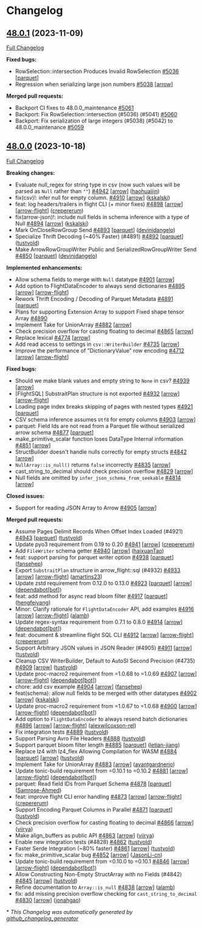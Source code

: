 <!---
  Licensed to the Apache Software Foundation (ASF) under one
  or more contributor license agreements.  See the NOTICE file
  distributed with this work for additional information
  regarding copyright ownership.  The ASF licenses this file
  to you under the Apache License, Version 2.0 (the
  "License"); you may not use this file except in compliance
  with the License.  You may obtain a copy of the License at

    http://www.apache.org/licenses/LICENSE-2.0

  Unless required by applicable law or agreed to in writing,
  software distributed under the License is distributed on an
  "AS IS" BASIS, WITHOUT WARRANTIES OR CONDITIONS OF ANY
  KIND, either express or implied.  See the License for the
  specific language governing permissions and limitations
  under the License.
-->

# Changelog

## [48.0.1](https://github.com/apache/arrow-rs/tree/48.0.1) (2023-11-09)

[Full Changelog](https://github.com/apache/arrow-rs/compare/48.0.0...48.0.1)

**Fixed bugs:**

- RowSelection::intersection Produces Invalid RowSelection [\#5036](https://github.com/apache/arrow-rs/issues/5036) [[parquet](https://github.com/apache/arrow-rs/labels/parquet)]
- Regression when serializing large json numbers [\#5038](https://github.com/apache/arrow-rs/issues/5038) [[arrow](https://github.com/apache/arrow-rs/labels/arrow)]

**Merged pull requests:**
- Backport CI fixes to 48.0.0_maintenance [\#5061](https://github.com/apache/arrow-rs/pull/5061)
- Backport: Fix RowSelection::intersection (#5036) (#5041) [\#5060](https://github.com/apache/arrow-rs/pull/5060)
- Backport: Fix serialization of large integers (#5038) (#5042) to 48.0.0_maintenance [\#5059](https://github.com/apache/arrow-rs/pull/5059)

## [48.0.0](https://github.com/apache/arrow-rs/tree/48.0.0) (2023-10-18)

[Full Changelog](https://github.com/apache/arrow-rs/compare/47.0.0...48.0.0)

**Breaking changes:**

- Evaluate null\_regex for string type in csv \(now such values will be parsed as `Null` rather than `""`\) [\#4942](https://github.com/apache/arrow-rs/pull/4942) [[arrow](https://github.com/apache/arrow-rs/labels/arrow)] ([haohuaijin](https://github.com/haohuaijin))
- fix\(csv\)!: infer null for empty column. [\#4910](https://github.com/apache/arrow-rs/pull/4910) [[arrow](https://github.com/apache/arrow-rs/labels/arrow)] ([kskalski](https://github.com/kskalski))
- feat: log headers/trailers in flight CLI \(+ minor fixes\) [\#4898](https://github.com/apache/arrow-rs/pull/4898) [[arrow](https://github.com/apache/arrow-rs/labels/arrow)] [[arrow-flight](https://github.com/apache/arrow-rs/labels/arrow-flight)] ([crepererum](https://github.com/crepererum))
- fix\(arrow-json\)!: include null fields in schema inference with a type of Null [\#4894](https://github.com/apache/arrow-rs/pull/4894) [[arrow](https://github.com/apache/arrow-rs/labels/arrow)] ([kskalski](https://github.com/kskalski))
- Mark OnCloseRowGroup Send [\#4893](https://github.com/apache/arrow-rs/pull/4893) [[parquet](https://github.com/apache/arrow-rs/labels/parquet)] ([devinjdangelo](https://github.com/devinjdangelo))
- Specialize Thrift Decoding \(~40% Faster\) \(\#4891\) [\#4892](https://github.com/apache/arrow-rs/pull/4892) [[parquet](https://github.com/apache/arrow-rs/labels/parquet)] ([tustvold](https://github.com/tustvold))
- Make ArrowRowGroupWriter Public and SerializedRowGroupWriter Send [\#4850](https://github.com/apache/arrow-rs/pull/4850) [[parquet](https://github.com/apache/arrow-rs/labels/parquet)] ([devinjdangelo](https://github.com/devinjdangelo))

**Implemented enhancements:**

- Allow schema fields to merge with `Null` datatype [\#4901](https://github.com/apache/arrow-rs/issues/4901) [[arrow](https://github.com/apache/arrow-rs/labels/arrow)]
- Add option to FlightDataEncoder to always send dictionaries [\#4895](https://github.com/apache/arrow-rs/issues/4895) [[arrow](https://github.com/apache/arrow-rs/labels/arrow)] [[arrow-flight](https://github.com/apache/arrow-rs/labels/arrow-flight)]
- Rework Thrift Encoding / Decoding of Parquet Metadata [\#4891](https://github.com/apache/arrow-rs/issues/4891) [[parquet](https://github.com/apache/arrow-rs/labels/parquet)]
- Plans for supporting Extension Array to support Fixed shape tensor Array [\#4890](https://github.com/apache/arrow-rs/issues/4890)
- Implement Take for UnionArray [\#4882](https://github.com/apache/arrow-rs/issues/4882) [[arrow](https://github.com/apache/arrow-rs/labels/arrow)]
- Check precision overflow for casting floating to decimal [\#4865](https://github.com/apache/arrow-rs/issues/4865) [[arrow](https://github.com/apache/arrow-rs/labels/arrow)]
- Replace lexical [\#4774](https://github.com/apache/arrow-rs/issues/4774) [[arrow](https://github.com/apache/arrow-rs/labels/arrow)]
- Add read access to settings in `csv::WriterBuilder` [\#4735](https://github.com/apache/arrow-rs/issues/4735) [[arrow](https://github.com/apache/arrow-rs/labels/arrow)]
- Improve the performance of "DictionaryValue" row encoding [\#4712](https://github.com/apache/arrow-rs/issues/4712) [[arrow](https://github.com/apache/arrow-rs/labels/arrow)] [[arrow-flight](https://github.com/apache/arrow-rs/labels/arrow-flight)]

**Fixed bugs:**

- Should we make blank values and empty string to `None` in csv? [\#4939](https://github.com/apache/arrow-rs/issues/4939) [[arrow](https://github.com/apache/arrow-rs/labels/arrow)]
- \[FlightSQL\] SubstraitPlan structure is not exported [\#4932](https://github.com/apache/arrow-rs/issues/4932) [[arrow](https://github.com/apache/arrow-rs/labels/arrow)] [[arrow-flight](https://github.com/apache/arrow-rs/labels/arrow-flight)]
- Loading page index breaks skipping of pages with nested types [\#4921](https://github.com/apache/arrow-rs/issues/4921) [[parquet](https://github.com/apache/arrow-rs/labels/parquet)]
- CSV schema inference assumes `Utf8` for empty columns [\#4903](https://github.com/apache/arrow-rs/issues/4903) [[arrow](https://github.com/apache/arrow-rs/labels/arrow)]
- parquet: Field Ids are not read from a Parquet file without serialized arrow schema [\#4877](https://github.com/apache/arrow-rs/issues/4877) [[parquet](https://github.com/apache/arrow-rs/labels/parquet)]
- make\_primitive\_scalar function loses DataType Internal information [\#4851](https://github.com/apache/arrow-rs/issues/4851) [[arrow](https://github.com/apache/arrow-rs/labels/arrow)]
- StructBuilder doesn't handle nulls correctly for empty structs [\#4842](https://github.com/apache/arrow-rs/issues/4842) [[arrow](https://github.com/apache/arrow-rs/labels/arrow)]
- `NullArray::is_null()` returns `false` incorrectly [\#4835](https://github.com/apache/arrow-rs/issues/4835) [[arrow](https://github.com/apache/arrow-rs/labels/arrow)]
- cast\_string\_to\_decimal should check precision overflow [\#4829](https://github.com/apache/arrow-rs/issues/4829) [[arrow](https://github.com/apache/arrow-rs/labels/arrow)]
- Null fields are omitted by `infer_json_schema_from_seekable` [\#4814](https://github.com/apache/arrow-rs/issues/4814) [[arrow](https://github.com/apache/arrow-rs/labels/arrow)]

**Closed issues:**

- Support for reading JSON Array to Arrow [\#4905](https://github.com/apache/arrow-rs/issues/4905) [[arrow](https://github.com/apache/arrow-rs/labels/arrow)]

**Merged pull requests:**

- Assume Pages Delimit Records When Offset Index Loaded \(\#4921\) [\#4943](https://github.com/apache/arrow-rs/pull/4943) [[parquet](https://github.com/apache/arrow-rs/labels/parquet)] ([tustvold](https://github.com/tustvold))
- Update pyo3 requirement from 0.19 to 0.20 [\#4941](https://github.com/apache/arrow-rs/pull/4941) [[arrow](https://github.com/apache/arrow-rs/labels/arrow)] ([crepererum](https://github.com/crepererum))
- Add `FileWriter` schema getter [\#4940](https://github.com/apache/arrow-rs/pull/4940) [[arrow](https://github.com/apache/arrow-rs/labels/arrow)] ([haixuanTao](https://github.com/haixuanTao))
- feat: support parsing for parquet writer option [\#4938](https://github.com/apache/arrow-rs/pull/4938) [[parquet](https://github.com/apache/arrow-rs/labels/parquet)] ([fansehep](https://github.com/fansehep))
- Export `SubstraitPlan` structure in arrow\_flight::sql \(\#4932\) [\#4933](https://github.com/apache/arrow-rs/pull/4933) [[arrow](https://github.com/apache/arrow-rs/labels/arrow)] [[arrow-flight](https://github.com/apache/arrow-rs/labels/arrow-flight)] ([amartins23](https://github.com/amartins23))
- Update zstd requirement from 0.12.0 to 0.13.0 [\#4923](https://github.com/apache/arrow-rs/pull/4923) [[parquet](https://github.com/apache/arrow-rs/labels/parquet)] [[arrow](https://github.com/apache/arrow-rs/labels/arrow)] ([dependabot[bot]](https://github.com/apps/dependabot))
- feat: add method for async read bloom filter [\#4917](https://github.com/apache/arrow-rs/pull/4917) [[parquet](https://github.com/apache/arrow-rs/labels/parquet)] ([hengfeiyang](https://github.com/hengfeiyang))
- Minor: Clarify rationale for `FlightDataEncoder` API, add examples [\#4916](https://github.com/apache/arrow-rs/pull/4916) [[arrow](https://github.com/apache/arrow-rs/labels/arrow)] [[arrow-flight](https://github.com/apache/arrow-rs/labels/arrow-flight)] ([alamb](https://github.com/alamb))
- Update regex-syntax requirement from 0.7.1 to 0.8.0 [\#4914](https://github.com/apache/arrow-rs/pull/4914) [[arrow](https://github.com/apache/arrow-rs/labels/arrow)] ([dependabot[bot]](https://github.com/apps/dependabot))
- feat: document & streamline flight SQL CLI [\#4912](https://github.com/apache/arrow-rs/pull/4912) [[arrow](https://github.com/apache/arrow-rs/labels/arrow)] [[arrow-flight](https://github.com/apache/arrow-rs/labels/arrow-flight)] ([crepererum](https://github.com/crepererum))
- Support Arbitrary JSON values in JSON Reader \(\#4905\) [\#4911](https://github.com/apache/arrow-rs/pull/4911) [[arrow](https://github.com/apache/arrow-rs/labels/arrow)] ([tustvold](https://github.com/tustvold))
- Cleanup CSV WriterBuilder, Default to AutoSI Second Precision \(\#4735\) [\#4909](https://github.com/apache/arrow-rs/pull/4909) [[arrow](https://github.com/apache/arrow-rs/labels/arrow)] ([tustvold](https://github.com/tustvold))
- Update proc-macro2 requirement from =1.0.68 to =1.0.69 [\#4907](https://github.com/apache/arrow-rs/pull/4907) [[arrow](https://github.com/apache/arrow-rs/labels/arrow)] [[arrow-flight](https://github.com/apache/arrow-rs/labels/arrow-flight)] ([dependabot[bot]](https://github.com/apps/dependabot))
- chore: add csv example [\#4904](https://github.com/apache/arrow-rs/pull/4904) [[arrow](https://github.com/apache/arrow-rs/labels/arrow)] ([fansehep](https://github.com/fansehep))
- feat\(schema\): allow null fields to be merged with other datatypes [\#4902](https://github.com/apache/arrow-rs/pull/4902) [[arrow](https://github.com/apache/arrow-rs/labels/arrow)] ([kskalski](https://github.com/kskalski))
- Update proc-macro2 requirement from =1.0.67 to =1.0.68 [\#4900](https://github.com/apache/arrow-rs/pull/4900) [[arrow](https://github.com/apache/arrow-rs/labels/arrow)] [[arrow-flight](https://github.com/apache/arrow-rs/labels/arrow-flight)] ([dependabot[bot]](https://github.com/apps/dependabot))
- Add option to `FlightDataEncoder` to always resend batch dictionaries [\#4896](https://github.com/apache/arrow-rs/pull/4896) [[arrow](https://github.com/apache/arrow-rs/labels/arrow)] [[arrow-flight](https://github.com/apache/arrow-rs/labels/arrow-flight)] ([alexwilcoxson-rel](https://github.com/alexwilcoxson-rel))
- Fix integration tests [\#4889](https://github.com/apache/arrow-rs/pull/4889) ([tustvold](https://github.com/tustvold))
- Support Parsing Avro File Headers [\#4888](https://github.com/apache/arrow-rs/pull/4888) ([tustvold](https://github.com/tustvold))
- Support parquet bloom filter length [\#4885](https://github.com/apache/arrow-rs/pull/4885) [[parquet](https://github.com/apache/arrow-rs/labels/parquet)] ([letian-jiang](https://github.com/letian-jiang))
- Replace lz4 with lz4\_flex Allowing Compilation for WASM [\#4884](https://github.com/apache/arrow-rs/pull/4884) [[parquet](https://github.com/apache/arrow-rs/labels/parquet)] [[arrow](https://github.com/apache/arrow-rs/labels/arrow)] ([tustvold](https://github.com/tustvold))
- Implement Take for UnionArray [\#4883](https://github.com/apache/arrow-rs/pull/4883) [[arrow](https://github.com/apache/arrow-rs/labels/arrow)] ([avantgardnerio](https://github.com/avantgardnerio))
- Update tonic-build requirement from =0.10.1 to =0.10.2 [\#4881](https://github.com/apache/arrow-rs/pull/4881) [[arrow](https://github.com/apache/arrow-rs/labels/arrow)] [[arrow-flight](https://github.com/apache/arrow-rs/labels/arrow-flight)] ([dependabot[bot]](https://github.com/apps/dependabot))
- parquet: Read field IDs from Parquet Schema [\#4878](https://github.com/apache/arrow-rs/pull/4878) [[parquet](https://github.com/apache/arrow-rs/labels/parquet)] ([Samrose-Ahmed](https://github.com/Samrose-Ahmed))
- feat: improve flight CLI error handling [\#4873](https://github.com/apache/arrow-rs/pull/4873) [[arrow](https://github.com/apache/arrow-rs/labels/arrow)] [[arrow-flight](https://github.com/apache/arrow-rs/labels/arrow-flight)] ([crepererum](https://github.com/crepererum))
- Support Encoding Parquet Columns in Parallel [\#4871](https://github.com/apache/arrow-rs/pull/4871) [[parquet](https://github.com/apache/arrow-rs/labels/parquet)] ([tustvold](https://github.com/tustvold))
- Check precision overflow for casting floating to decimal [\#4866](https://github.com/apache/arrow-rs/pull/4866) [[arrow](https://github.com/apache/arrow-rs/labels/arrow)] ([viirya](https://github.com/viirya))
- Make align\_buffers as public API [\#4863](https://github.com/apache/arrow-rs/pull/4863) [[arrow](https://github.com/apache/arrow-rs/labels/arrow)] ([viirya](https://github.com/viirya))
- Enable new integration tests \(\#4828\) [\#4862](https://github.com/apache/arrow-rs/pull/4862) ([tustvold](https://github.com/tustvold))
- Faster Serde Integration \(~80% faster\) [\#4861](https://github.com/apache/arrow-rs/pull/4861) [[arrow](https://github.com/apache/arrow-rs/labels/arrow)] ([tustvold](https://github.com/tustvold))
- fix: make\_primitive\_scalar bug [\#4852](https://github.com/apache/arrow-rs/pull/4852) [[arrow](https://github.com/apache/arrow-rs/labels/arrow)] ([JasonLi-cn](https://github.com/JasonLi-cn))
- Update tonic-build requirement from =0.10.0 to =0.10.1 [\#4846](https://github.com/apache/arrow-rs/pull/4846) [[arrow](https://github.com/apache/arrow-rs/labels/arrow)] [[arrow-flight](https://github.com/apache/arrow-rs/labels/arrow-flight)] ([dependabot[bot]](https://github.com/apps/dependabot))
- Allow Constructing Non-Empty StructArray with no Fields \(\#4842\) [\#4845](https://github.com/apache/arrow-rs/pull/4845) [[arrow](https://github.com/apache/arrow-rs/labels/arrow)] ([tustvold](https://github.com/tustvold))
- Refine documentation to `Array::is_null` [\#4838](https://github.com/apache/arrow-rs/pull/4838) [[arrow](https://github.com/apache/arrow-rs/labels/arrow)] ([alamb](https://github.com/alamb))
- fix: add missing precision overflow checking for `cast_string_to_decimal` [\#4830](https://github.com/apache/arrow-rs/pull/4830) [[arrow](https://github.com/apache/arrow-rs/labels/arrow)] ([jonahgao](https://github.com/jonahgao))



\* *This Changelog was automatically generated by [github_changelog_generator](https://github.com/github-changelog-generator/github-changelog-generator)*

